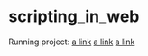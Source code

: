 # scripting_in_web
Running project: 
[a link](https://github.com/MariiaMohylska/scripting_in_web/blob/main/run_project_with_npm_browser.png)
[a link](https://github.com/MariiaMohylska/scripting_in_web/blob/main/run_project_with_npm_terminal_1.png)
[a link](https://github.com/MariiaMohylska/scripting_in_web/blob/main/run_project_with_npm_terminal_2.png)
